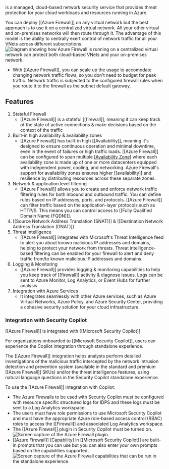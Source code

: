 is a managed, cloud-based network security service that provides threat protection for your cloud workloads and resources running in Azure.

You can deploy [[Azure Firewall]] on any virtual network but the best approach is to use it on a centralized virtual network. All your other virtual and on-premises networks will then route through it. The advantage of this model is the ability to centrally exert control of network traffic for all your VNets across different subscriptions.![Diagram showing how Azure Firewall is running on a centralized virtual network can protect both cloud-based VNets and your on-premises network.](https://learn.microsoft.com/en-us/training/wwl-sci/describe-basic-security-capabilities-azure/media/2-azure-firewall.png)
- With [[Azure Firewall]], you can scale up the usage to accomodate changing network traffic flows, so you don't need to budget for peak traffic. Network traffic is subjected to the configured firewall rules when you route it to the firewall as the subnet default gateway.
## Features
1. Stateful Firewall
	- [[Azure Firewall]] is a stateful [[firewall]], meaning it can keep track of the state of active connections & make decisions based on the context of the traffic
2. Built-in high availability & availability zones
	- [[Azure Firewall]] has built-in high [[Availability]], meaning it's designed to ensure continuous operation and minimal downtime, even in the event of failures or high traffic loads. [[Azure Firewall]] can be configured to span multiple [[Availability Zone]](s) where each availability zone is made up of one or more datacenters equipped with independent power, cooling, and networking. Azure Firewall's support for availability zones ensures higher [[availability]] and resilience by distributing resources across these separate zones.
3. Network & application level filtering
	- [[Azure Firewall]] allows you to create and enforce network traffic filtering rules for both inbound and outbound traffic. You can define rules based on IP addresses, ports, and protocols. [[Azure Firewall]] can filter traffic based on the application-layer protocols such as HTTP/S. This means you can control access to [[Fully Qualified Domain Name (FQDN)]].
4. [[Source Network Address Translation (SNAT)]] & [[Destination Network Address Translation (DNAT)]]
5. Threat intelligence
	- [[Azure Firewall]] integrates with Microsoft's Threat Intelligence feed to alert you about known malicious IP addresses and domains, helping to protect your network from threats. Threat intelligence-based filtering can be enabled for your firewall to alert and deny traffic from/to known malicious IP addresses and domains.
6. Logging & Monitoring
	- [[Azure Firewall]] provides logging & monitoring capabilities to help you keep track of [[firewall]] activity & diagnose issues. Logs can be sent to Azure Monitor, Log Analytics, or Event Hubs for further analysis
7. Integration with Azure Services
	- It integrates seamlessly with other Azure services, such as Azure Virtual Networks, Azure Policy, and Azure Security Center, providing a cohesive security solution for your cloud infrastructure.
### Integration with Security Copilot
[[Azure Firewall]] is integrated with [[Microsoft Security Copilot]]

For organizations onboarded to [[Microsoft Security Copilot]], users can experience the Copilot integration through standalone experience.

The [[Azure Firewall]] integration helps analysts perform detailed investigations of the malicious traffic intercepted by the network intrusion detection and prevention system (available in the standard and premium [[Azure Firewall]] SKUs) and/or the threat intelligence features, using natural language questions in the Security Copilot standalone experience.

To use the [[Azure Firewall]] integration with Copilot:
- The Azure Firewalls to be used with Security Copilot must be configured with resource specific structured logs for IDPS and these logs must be sent to a Log Analytics workspace.
- The users must have role permissions to use Microsoft Security Copilot and must have the appropriate Azure role-based access control (RBAC) roles to access the [[Firewall]] and associated Log Analytics workspace.
- The [[Azure Firewall]] plugin in Security Copilot must be turned on.![Screen capture of the Azure Firewall plugin.](https://learn.microsoft.com/en-us/training/wwl-sci/describe-basic-security-capabilities-azure/media/firewall-plugin.png)
- [[Azure Firewall]] [[Capability]](s) in [[Microsoft Security Copilot]] are built-in prompts that you can use but you can also enter your own prompts based on the capabilities supported.![Screen capture of the Azure Firewall capabilities that can be run in the standalone experience.](https://learn.microsoft.com/en-us/training/wwl-sci/describe-basic-security-capabilities-azure/media/azure-firewall-capabilities.png)